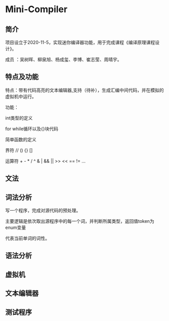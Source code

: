# Mini-Compiler
## 简介 
项目设立于2020-11-5，实现迷你编译器功能，用于完成课程《编译原理课程设计》。

成员 ：吴树晖、柳泉旭、杨成玺、李博、崔志莹、周晴宇。
## 特点及功能
特点：带有代码高亮的文本编辑器,支持（待补），生成汇编中间代码，并在模拟的虚拟机中运行。

功能：

int类型的定义

for  while循环以及{}块代码

简单函数的定义

界符 //  ()  {} [] 

运算符 + - * / ^ & | && || >> << == != 
...
## 文法

## 词法分析

写一个程序，完成对源代码的预处理。

主要逻辑是依次取出源程序中的每一个词，并判断所属类型，返回值token为enum变量

代表当前单词的词性。

## 语法分析

## 虚拟机

## 文本编辑器

## 测试程序 


